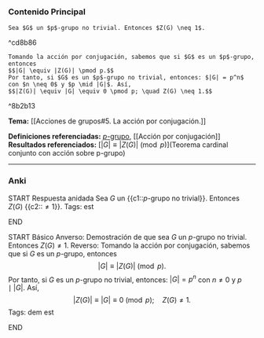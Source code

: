### Contenido Principal

```ad-cor
Sea $G$ un $p$-grupo no trivial. Entonces $Z(G) \neq 1$.
```

^cd8b86

```ad-proof
Tomando la acción por conjugación, sabemos que si $G$ es un $p$-grupo, entonces
$$|G| \equiv |Z(G)| \pmod p.$$
Por tanto, si $G$ es un $p$-grupo no trivial, entonces: $|G| = p^n$ con $n \neq 0$ y $p \mid |G|$. Así,
$$|Z(G)| \equiv |G| \equiv 0 \pmod p; \quad Z(G) \neq 1.$$
```

^8b2b13

**Tema:** [[Acciones de grupos#5. La acción por conjugación.]]

**Definiciones referenciadas:** [$p$-grupo](p-grupo), [[Acción por conjugación]]
**Resultados referenciados:** [$|G| \equiv |Z(G)| \pmod p$](Teorema cardinal conjunto con acción sobre p-grupo)

---
### Anki

START
Respuesta anidada
Sea $G$ un {{c1::$p$-grupo no trivial}}. Entonces $Z(G)$ {{c2::$\neq 1$}}.
Tags: est
<!--ID: 1731931805037-->
END

START
Básico
Anverso: Demostración de que sea $G$ un $p$-grupo no trivial. Entonces $Z(G) \neq 1$.
Reverso: Tomando la acción por conjugación, sabemos que si $G$ es un $p$-grupo, entonces
$$|G| \equiv |Z(G)| \pmod p.$$
Por tanto, si $G$ es un $p$-grupo no trivial, entonces: $|G| = p^n$ con $n \neq 0$ y $p \mid |G|$. Así,
$$|Z(G)| \equiv |G| \equiv 0 \pmod p; \quad Z(G) \neq 1.$$
Tags: dem est
<!--ID: 1731931805046-->
END

